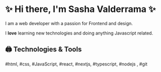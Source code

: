 # ✨ **Hi there, I'm Sasha Valderrama** ✨

I am a web developer with a passion for Frontend and design. 

I **love** learning new technologies and doing anything Javascript related.

## 🖨️ Technologies & Tools

#html, #css, #JavaScript, #react, #nextjs, #typescript, #nodejs , #git 
